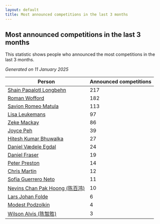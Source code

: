 ```yaml
---
layout: default
title: Most announced competitions in the last 3 months
---
```

## Most announced competitions in the last 3 months
This statistic shows people who announced the most competitions in the last 3 months.

*Generated on 11 January 2025*

| Person | Announced competitions |
| --- | --- |
| [Shain Papalotl Longbehn](https://www.worldcubeassociation.org/persons/2020LONG05) | 217 |
| [Roman Wofford](https://www.worldcubeassociation.org/persons/2017WOFF01) | 182 |
| [Savion Romeo Matula](https://www.worldcubeassociation.org/persons/2019MATU03) | 113 |
| [Lisa Leukemans](https://www.worldcubeassociation.org/persons/2021LEUK01) | 97 |
| [Zeke Mackay](https://www.worldcubeassociation.org/persons/2015MACK06) | 86 |
| [Joyce Peh](https://www.worldcubeassociation.org/persons/2017PEHJ01) | 39 |
| [Hitesh Kumar Bhuwalka](https://www.worldcubeassociation.org/persons/2022BHUW01) | 27 |
| [Daniel Vædele Egdal](https://www.worldcubeassociation.org/persons/2013EGDA01) | 24 |
| [Daniel Fraser](https://www.worldcubeassociation.org/persons/2020FRAS02) | 19 |
| [Peter Preston](https://www.worldcubeassociation.org/persons/2017PRES02) | 14 |
| [Chris Martin](https://www.worldcubeassociation.org/persons/2013MART03) | 12 |
| [Sofía Guerrero Neto](https://www.worldcubeassociation.org/persons/2017NETO02) | 11 |
| [Nevins Chan Pak Hoong (陈百鸿)](https://www.worldcubeassociation.org/persons/2010CHAN20) | 10 |
| [Lars Johan Folde](https://www.worldcubeassociation.org/persons/2018FOLD01) | 6 |
| [Modest Podzolkin](https://www.worldcubeassociation.org/persons/2017PODZ01) | 4 |
| [Wilson Alvis (陈智胜)](https://www.worldcubeassociation.org/persons/2011ALVI01) | 3 |
